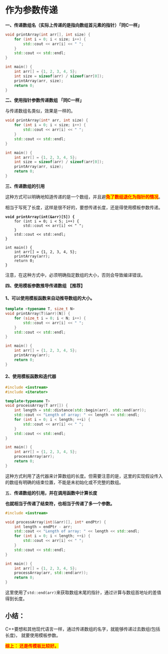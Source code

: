 # 作为参数传递



**一、传递数组名（实际上传递的是指向数组首元素的指针）「同C一样」**

```cpp
void printArray(int arr[], int size) {
    for (int i = 0; i < size; i++) {
        std::cout << arr[i] << " ";
    }
    std::cout << std::endl;
}

int main() {
    int arr[] = {1, 2, 3, 4, 5};
    int size = sizeof(arr) / sizeof(arr[0]);
    printArray(arr, size);
    return 0;
}
```

**二、使用指针参数传递数组 「同C一样」**

与传递数组名类似，效果是一样的。

```cpp
void printArray(int* arr, int size) {
    for (int i = 0; i < size; i++) {
        std::cout << arr[i] << " ";
    }
    std::cout << std::endl;
}

int main() {
    int arr[] = {1, 2, 3, 4, 5};
    int size = sizeof(arr) / sizeof(arr[0]);
    printArray(arr, size);
    return 0;
}
```

**三、传递数组的引用**

这种方式可以明确地知道传递的是一个数组，并且避<mark style="color:red;">**免了数组退化为指针的情况**</mark>。

相当于写死了长度，这样是很不好的，要想传递长度，还是得使用模板参数传递。

<pre class="language-cpp"><code class="lang-cpp"><strong>void printArray(int(&#x26;arr)[5]) {
</strong>    for (int i = 0; i &#x3C; 5; i++) {
        std::cout &#x3C;&#x3C; arr[i] &#x3C;&#x3C; " ";
    }
    std::cout &#x3C;&#x3C; std::endl;
}

int main() {
    int arr[] = {1, 2, 3, 4, 5};
    printArray(arr);
    return 0;
}
</code></pre>

注意，在这种方式中，必须明确指定数组的大小，否则会导致编译错误。

**四、使用模板参数推导传递数组 【推荐】**

#### 1、可以使用模板函数来自动推导数组的大小。

```cpp
template <typename T, size_t N>
void printArray(T(&arr)[N]) {
    for (size_t i = 0; i < N; i++) {
        std::cout << arr[i] << " ";
    }
    std::cout << std::endl;
}

int main() {
    int arr[] = {1, 2, 3, 4, 5};
    printArray(arr);
    return 0;
}
```



#### **2、使用模板函数和迭代器**

```cpp
#include <iostream>
#include <iterator>

template<typename T>
void processArray(T arr[]) {
    int length = std::distance(std::begin(arr), std::end(arr));
    std::cout << "Length of array: " << length << std::endl;
    for (int i = 0; i < length; ++i) {
        std::cout << arr[i] << " ";
    }
    std::cout << std::endl;
}

int main() {
    int arr[] = {1, 2, 3, 4, 5};
    processArray(arr);
    return 0;
}
```

这种方式利用了迭代器来计算数组的长度。但需要注意的是，这里的实现假设传入的数组有明确的结束位置，不能是未初始化或不完整的数组。



五、**传递数组的引用，并在调用函数中计算长度**

**也就相当于传递了结束符，也相当于传递了多一个参数。**

```cpp
#include <iostream>

void processArray(int(&arr)[], int* endPtr) {
    int length = endPtr - arr;
    std::cout << "Length of array: " << length << std::endl;
    for (int i = 0; i < length; ++i) {
        std::cout << arr[i] << " ";
    }
    std::cout << std::endl;
}

int main() {
    int arr[] = {1, 2, 3, 4, 5};
    processArray(arr, std::end(arr));
    return 0;
}
```

这里使用了`std::end(arr)`来获取数组末尾的指针，通过计算与数组首地址的差值得到长度。

## 小结：

C++要想和其他现代语言一样，通过传递数组的名字，就能够传递过去数组(包括长度)， 就要使用模板参数。



<mark style="color:red;">**综上： 还是传模板比较好。**</mark>
